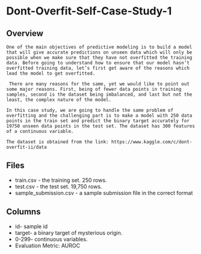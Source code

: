 # Dont-Overfit-Self-Case-Study-1

## Overview

	One of the main objectives of predictive modeling is to build a model that will give accurate predictions on unseen data which will only be possible when we make sure that they have not overfitted the training data. Before going to understand how to ensure that our model hasn’t overfitted training data, let’s first get aware of the reasons which lead the model to get overfitted.
	
	 There are many reasons for the same, yet we would like to point out some major reasons. First, being of fewer data points in training samples, second is the dataset being imbalanced, and last but not the least, the complex nature of the model.
	 
	In this case study, we are going to handle the same problem of overfitting and the challenging part is to make a model with 250 data points in the train set and predict the binary target accurately for 19750 unseen data points in the test set. The dataset has 300 features of a continuous variable.
	
	The dataset is obtained from the link: https://www.kaggle.com/c/dont-overfit-ii/data
	
## Files
* train.csv - the training set. 250 rows.
* test.csv - the test set. 19,750 rows.
* sample_submission.csv - a sample submission file in the correct format
## Columns
* id- sample id
* target- a binary target of mysterious origin.
* 0-299- continuous variables.
* Evaluation Metric: AUROC
